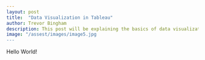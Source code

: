 ```yaml
---
layout: post
title:  "Data Visualization in Tableau"
author: Trevor Bingham
description: This post will be explaining the basics of data visualization in Tableau.
image: "/assest/images/image5.jpg
--- 
```


Hello World!